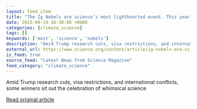 ```yaml
---
layout: feed_item
title: "The Ig Nobels are science’s most lighthearted event. This year is ‘not typical’"
date: 2025-09-19 16:30:06 +0000
categories: [climate_science]
tags: []
keywords: ['most', 'science', 'nobels']
description: "Amid Trump research cuts, visa restrictions, and international conflicts, some winners sit out the celebration of whimsical science"
external_url: https://www.science.org/content/article/ig-nobels-are-science-s-most-lighthearted-event-year-not-typical
is_feed: true
source_feed: "Latest News from Science Magazine"
feed_category: "climate_science"
---
```


Amid Trump research cuts, visa restrictions, and international conflicts, some winners sit out the celebration of whimsical science

[Read original article](https://www.science.org/content/article/ig-nobels-are-science-s-most-lighthearted-event-year-not-typical)
